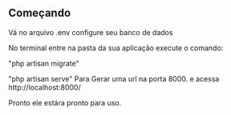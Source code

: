 
## Começando

Vá no arquivo .env configure seu banco de dados

No terminal entre na pasta da sua aplicação execute o comando:

"php artisan migrate"

"php artisan serve" Para Gerar uma url na porta 8000. e acessa http://localhost:8000/

Pronto ele estára pronto para uso.

